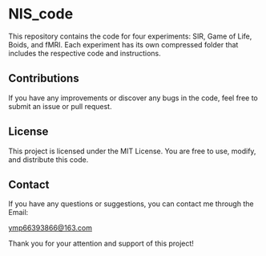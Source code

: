 # NIS_code

This repository contains the code for four experiments: SIR, Game of Life, Boids, and fMRI. Each experiment has its own compressed folder that includes the respective code and instructions.

## Contributions

If you have any improvements or discover any bugs in the code, feel free to submit an issue or pull request.

## License

This project is licensed under the MIT License. You are free to use, modify, and distribute this code.

## Contact

If you have any questions or suggestions, you can contact me through the Email:

ymp66393866@163.com

Thank you for your attention and support of this project!
